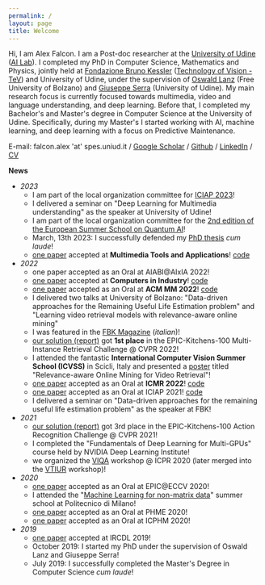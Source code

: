 ```yaml
---
permalink: /
layout: page
title: Welcome
---
```


Hi, I am Alex Falcon. I am a Post-doc researcher at the [University of Udine](https://www.uniud.it/it) ([AI Lab](http://ailab.uniud.it/)). I completed my PhD in Computer Science, Mathematics and Physics, jointly held at [Fondazione Bruno Kessler](https://www.fbk.eu/it/) ([Technology of Vision - TeV](https://tev.fbk.eu/)) and University of Udine, under the supervision of [Oswald Lanz](https://www.unibz.it/it/faculties/engineering/academic-staff/person/46208-oswald-lanz) (Free University of Bolzano) and [Giuseppe Serra](https://people.uniud.it/page/giuseppe.serra) (University of Udine). My main research focus is currently focused towards multimedia, video and language understanding, and deep learning. Before that, I completed my Bachelor's and Master's degree in Computer Science at the University of Udine. Specifically, during my Master's I started working with AI, machine learning, and deep learning with a focus on Predictive Maintenance.

E-mail: falcon.alex 'at' spes.uniud.it / [Google Scholar](https://scholar.google.com/citations?user=sHPhexYAAAAJ&hl=it) / [Github](https://github.com/aranciokov) / [LinkedIn](https://www.linkedin.com/in/alex-falcon-9b1a231a3) / [CV](https://github.com/aranciokov/aranciokov.github.io/blob/master/CV-1.pdf)

**News**
* _2023_
  * I am part of the local organization committee for [ICIAP 2023](https://iciap2023.org/)!
  * I delivered a seminar on "Deep Learning for Multimedia understanding" as the speaker at University of Udine!
  * I am part of the local organization committee for the [2nd edition of the European Summer School on Quantum AI](http://eqai.eu/)!
  * March, 13th 2023: I successfully defended my [PhD thesis](https://github.com/aranciokov/aranciokov.github.io/blob/master/PhD_thesis-3.pdf) _cum laude_!
  * [one paper](https://link.springer.com/article/10.1007/s11042-023-14333-0) accepted at **Multimedia Tools and Applications**! [code](https://github.com/aranciokov/MT-VideoQA)
* _2022_
  * one paper accepted as an Oral at AIABI@AIxIA 2022!
  * [one paper](https://www.sciencedirect.com/science/article/abs/pii/S0166361522001592) accepted at **Computers in Industry**! [code](https://github.com/aranciokov/NTM-For-RULEstimation)
  * [one paper](https://dl.acm.org/doi/abs/10.1145/3503161.3548365) accepted as an Oral at **ACM MM 2022**! [code](https://github.com/aranciokov/FSMMDA_VideoRetrieval)
  * I delivered two talks at University of Bolzano: "Data-driven approaches for the Remaining Useful Life Estimation problem" and "Learning video retrieval models with relevance-aware online mining"
  * I was featured in the [FBK Magazine](https://magazine.fbk.eu/it/news/un-riconoscimento-internazionale-per-la-comprensione-semantica-di-video/) (_italian_)!
  * [our solution (report)](https://arxiv.org/abs/2206.10903) got **1st place** in the EPIC-Kitchens-100 Multi-Instance Retrieval Challenge @ CVPR 2022!
  * I attended the fantastic **International Computer Vision Summer School (ICVSS)** in Scicli, Italy and presented a [poster](https://github.com/aranciokov/aranciokov.github.io/blob/master/poster_ICVSS-1.pdf) titled "Relevance-aware Online Mining for Video Retrieval"!
  * [one paper](https://dl.acm.org/doi/abs/10.1145/3512527.3531395) accepted as an Oral at **ICMR 2022**! [code](https://github.com/aranciokov/RelevanceMargin-ICMR22)
  * [one paper](https://link.springer.com/chapter/10.1007/978-3-031-06433-3_16) accepted as an Oral at ICIAP 2021! [code](https://github.com/aranciokov/ranp)
  * I delivered a seminar on "Data-driven approaches for the remaining useful life estimation problem" as the speaker at FBK!
* _2021_
  * [our solution (report)](https://arxiv.org/abs/2110.02902) got 3rd place in the EPIC-Kitchens-100 Action Recognition Challenge @ CVPR 2021!
  * I completed the "Fundamentals of Deep Learning for Multi-GPUs" course held by NVIDIA Deep Learning Institute!
  * we organized the [VIQA](https://sites.google.com/view/viqa2020) workshop @ ICPR 2020 (later merged into the [VTIUR](https://sites.google.com/view/vtiur2020/) workshop)!
* _2020_
  * [one paper](https://link.springer.com/chapter/10.1007/978-3-030-66415-2_33) accepted as an Oral at EPIC@ECCV 2020!
  * I attended the "[Machine Learning for non-matrix data](https://boracchi.faculty.polimi.it/teaching/Non-Matrix.htm)" summer school at Politecnico di Milano!
  * [one paper](http://www.papers.phmsociety.org/index.php/phme/article/view/1227) accepted as an Oral at PHME 2020!
  * [one paper](https://ieeexplore.ieee.org/document/9187043) accepted as an Oral at ICPHM 2020!
* _2019_
  * [one paper](https://link.springer.com/chapter/10.1007/978-3-030-39905-4_7) accepted at IRCDL 2019!
  * October 2019: I started my PhD under the supervision of Oswald Lanz and Giuseppe Serra!
  * July 2019: I successfully completed the Master's Degree in Computer Science _cum laude_!
